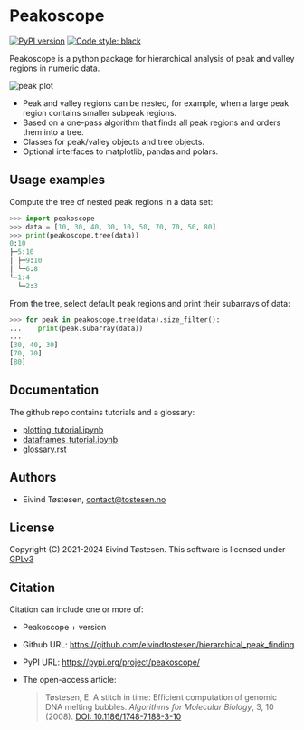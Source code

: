 # Peakoscope
[![PyPI version](https://badge.fury.io/py/peakoscope.svg)](https://badge.fury.io/py/peakoscope)
[![Code style: black](https://img.shields.io/badge/code%20style-black-000000.svg)](https://github.com/psf/black)

Peakoscope is a python package for hierarchical analysis of peak and valley regions in numeric data.

![peak plot](https://github.com/eivindtostesen/hierarchical_peak_finding/blob/v1.0.0/output.png?raw=true "fig, (peaks.plot.ax, valleys.plot.ax) = plt.subplots(2, 1, sharex=True, figsize=(4, 4));
peaks.plot.crowns(peaks.size_filter(maxsize=7))
peaks.plot.bounding_boxes(peaks.size_filter(maxsize=7))
valleys.plot.crowns(valleys.size_filter(maxsize=7), facecolor='C9')
valleys.plot.bounding_boxes(valleys.size_filter(maxsize=7), edgecolor='C1')
peaks.plot.ax.set_title('Peak regions')
valleys.plot.ax.set_title('Valley regions')
peaks.plot.ax.plot(X, Y, linewidth=2, color='black')
valleys.plot.ax.plot(X, Y, linewidth=2, color='black');")

* Peak and valley regions can be nested, for example, when a large peak region contains smaller subpeak regions.
* Based on a one-pass algorithm that finds all peak regions and orders them into a tree.
* Classes for peak/valley objects and tree objects.
* Optional interfaces to matplotlib, pandas and polars.

## Usage examples
Compute the tree of nested peak regions in a data set:
```python
>>> import peakoscope
>>> data = [10, 30, 40, 30, 10, 50, 70, 70, 50, 80]
>>> print(peakoscope.tree(data))
0:10
├─5:10
│ ├─9:10
│ └─6:8
└─1:4
  └─2:3
```
From the tree, select default peak regions and print their subarrays of data:
```python
>>> for peak in peakoscope.tree(data).size_filter():
...    print(peak.subarray(data))
... 
[30, 40, 30]
[70, 70]
[80]
```

## Documentation
The github repo contains tutorials and a glossary:
* [plotting_tutorial.ipynb](https://nbviewer.org/github/eivindtostesen/hierarchical_peak_finding/blob/v1.0.0/plotting_tutorial.ipynb)
* [dataframes_tutorial.ipynb](https://nbviewer.org/github/eivindtostesen/hierarchical_peak_finding/blob/v1.0.0/dataframes_tutorial.ipynb)
* [glossary.rst](https://github.com/eivindtostesen/hierarchical_peak_finding/blob/v1.0.0/glossary.rst)

## Authors
* Eivind Tøstesen, <contact@tostesen.no>

## License
Copyright (C) 2021-2024 Eivind Tøstesen. This software is licensed under [GPLv3](https://github.com/eivindtostesen/hierarchical_peak_finding/blob/v1.0.0/LICENSE?raw=true "included LICENSE file")

## Citation
Citation can include one or more of:

* Peakoscope + version
* Github URL: https://github.com/eivindtostesen/hierarchical_peak_finding
* PyPI URL: https://pypi.org/project/peakoscope/
* The open-access article:

    >Tøstesen, E.
    >A stitch in time: Efficient computation of genomic DNA melting bubbles.
    >*Algorithms for Molecular Biology*, 3, 10 (2008).
    >[DOI: 10.1186/1748-7188-3-10](http://dx.doi.org/10.1186/1748-7188-3-10)
